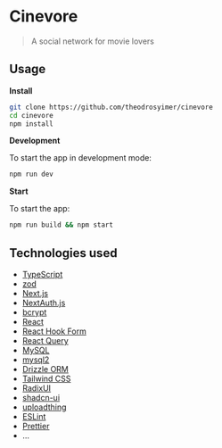 # Cinevore

> A social network for movie lovers

## Usage

**Install**

```sh
git clone https://github.com/theodrosyimer/cinevore
cd cinevore
npm install
```

**Development**

To start the app in development mode:

```sh
npm run dev
```

**Start**

To start the app:

```sh
npm run build && npm start
```

## Technologies used

- [TypeScript](https://www.typescriptlang.org/)
- [zod](https://zod.dev/)
- [Next.js](https://nextjs.org/)
- [NextAuth.js](https://next-auth.js.org/)
- [bcrypt](https://www.npmjs.com/package/bcrypt)
- [React](https://reactjs.org/)
- [React Hook Form](https://react-hook-form.com/)
- [React Query](https://react-query.tanstack.com/)
- [MySQL](https://www.mysql.com/)
- [mysql2](https://www.npmjs.com/package/mysql2)
- [Drizzle ORM](https://orm.drizzle.team/docs)
- [Tailwind CSS](https://tailwindcss.com/)
- [RadixUI](https://www.radix-ui.com/)
- [shadcn-ui](https://ui.shadcn.com/)
- [uploadthing](https://docs.uploadthing.com/)
- [ESLint](https://eslint.org/)
- [Prettier](https://prettier.io/)
- ...
